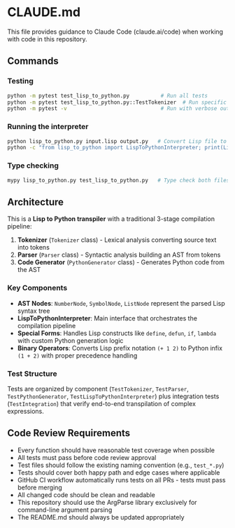 # CLAUDE.md

This file provides guidance to Claude Code (claude.ai/code) when working with code in this repository.

## Commands

### Testing
```bash
python -m pytest test_lisp_to_python.py          # Run all tests
python -m pytest test_lisp_to_python.py::TestTokenizer  # Run specific test class
python -m pytest -v                              # Run with verbose output
```

### Running the interpreter
```bash
python lisp_to_python.py input.lisp output.py   # Convert Lisp file to Python file
python -c "from lisp_to_python import LispToPythonInterpreter; print(LispToPythonInterpreter().interpret('(+ 1 2)'))"  # Interactive usage
```

### Type checking
```bash
mypy lisp_to_python.py test_lisp_to_python.py   # Type check both files
```

## Architecture

This is a **Lisp to Python transpiler** with a traditional 3-stage compilation pipeline:

1. **Tokenizer** (`Tokenizer` class) - Lexical analysis converting source text into tokens
2. **Parser** (`Parser` class) - Syntactic analysis building an AST from tokens  
3. **Code Generator** (`PythonGenerator` class) - Generates Python code from the AST

### Key Components

- **AST Nodes**: `NumberNode`, `SymbolNode`, `ListNode` represent the parsed Lisp syntax tree
- **LispToPythonInterpreter**: Main interface that orchestrates the compilation pipeline
- **Special Forms**: Handles Lisp constructs like `define`, `defun`, `if`, `lambda` with custom Python generation logic
- **Binary Operators**: Converts Lisp prefix notation `(+ 1 2)` to Python infix `(1 + 2)` with proper precedence handling

### Test Structure

Tests are organized by component (`TestTokenizer`, `TestParser`, `TestPythonGenerator`, `TestLispToPythonInterpreter`) plus integration tests (`TestIntegration`) that verify end-to-end transpilation of complex expressions.

## Code Review Requirements

- Every function should have reasonable test coverage when possible
- All tests must pass before code review approval  
- Test files should follow the existing naming convention (e.g., `test_*.py`)
- Tests should cover both happy path and edge cases where applicable
- GitHub CI workflow automatically runs tests on all PRs - tests must pass before merging
- All changed code should be clean and readable
- This repository should use the ArgParse library exclusively for command-line argument parsing
- The README.md should always be updated appropriately